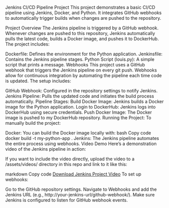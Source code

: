 Jenkins CI/CD Pipeline Project
This project demonstrates a basic CI/CD pipeline using Jenkins, Docker, and Python. It integrates GitHub webhooks to automatically trigger builds when changes are pushed to the repository.

Project Overview
The Jenkins pipeline is triggered by a GitHub webhook. Whenever changes are pushed to this repository, Jenkins automatically pulls the latest code, builds a Docker image, and pushes it to DockerHub. The project includes:

Dockerfile: Defines the environment for the Python application.
Jenkinsfile: Contains the Jenkins pipeline stages.
Python Script (louis.py): A simple script that prints a message.
Webhooks
This project uses a GitHub webhook that triggers the Jenkins pipeline on every git push. Webhooks allow for continuous integration by automating the pipeline each time code is updated. The setup includes:

GitHub Webhook: Configured in the repository settings to notify Jenkins.
Jenkins Pipeline: Pulls the updated code and initiates the build process automatically.
Pipeline Stages:
Build Docker Image: Jenkins builds a Docker image for the Python application.
Login to DockerHub: Jenkins logs into DockerHub using secure credentials.
Push Docker Image: The Docker image is pushed to my DockerHub repository.
Running the Project:
To manually build the project:

Docker: You can build the Docker image locally with:
bash
Copy code
docker build -t my-python-app .
Jenkins: The Jenkins pipeline automates the entire process using webhooks.
Video Demo
Here’s a demonstration video of the Jenkins pipeline in action:



If you want to include the video directly, upload the video to a /assets/videos/ directory in this repo and link to it like this:

markdown
Copy code
[Download Jenkins Project Video](assets/videos/JenkinsProject.mp4)
To set up webhooks:

Go to the GitHub repository settings.
Navigate to Webhooks and add the Jenkins URL (e.g., http://your-jenkins-url/github-webhook/).
Make sure Jenkins is configured to listen for GitHub webhook events.
